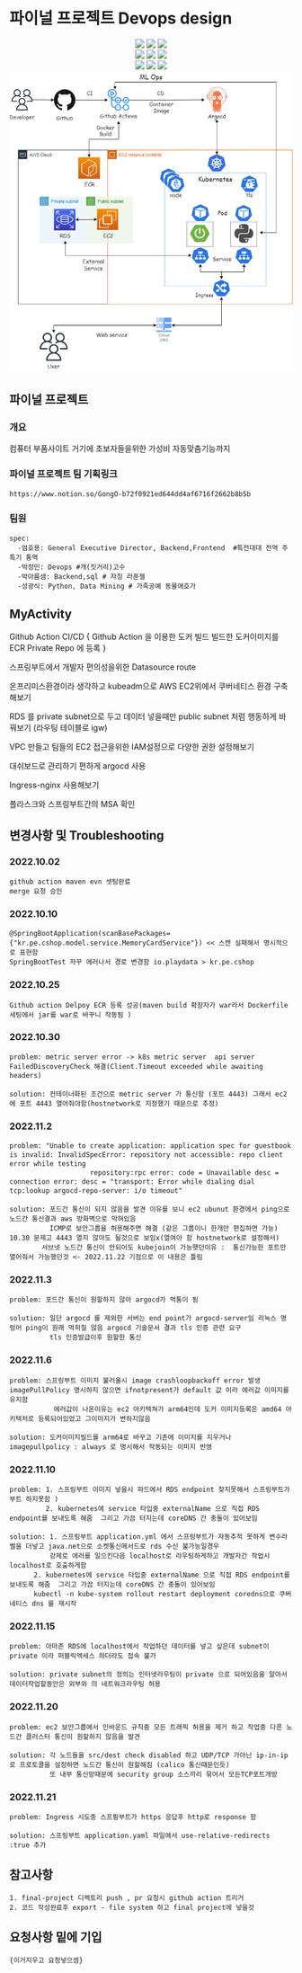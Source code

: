 # 파이널 프로젝트 Devops design
<div align=center>
<img src="https://img.shields.io/badge/Amazon EC2-FF9900?style=flat&logo=Amazon Ec2&logoColor=white">
<img src="https://img.shields.io/badge/Amazon RDS-527FFF.svg?style=flat&logo=Amazon RDS&logoColor=white">
<img src="https://img.shields.io/badge/MySQL-4479A1.svg?style=flat&logo=MySQL&logoColor=white">

</div>

<div align=center>
	<img src="https://img.shields.io/badge/Kubernetes-326CE5.svg?style=flat&logo=kubernetes&logoColor=white">
	<img src="https://img.shields.io/badge/Docker-2496ED.svg?style=flat&logo=Docker&logoColor=white">
	<img src="https://img.shields.io/badge/Github Actions-2088FF.svg?style=flat&logo=githubactions&logoColor=white">
	
	
</div>

<div align=center>
<img src="https://img.shields.io/badge/Spring Boot-6DB33F.svg?style=flat&logo=Spring Boot&logoColor=white">
<img src="https://img.shields.io/badge/HTML5-E34F26.svg?style=flat&logo=html5&logoColor=white">
<img src="https://img.shields.io/badge/JavaScript-F7DF1E.svg?style=flat&logo=JavaScript&logoColor=white">

</div>

<div align=center>
</div>
<div align=center>
<img src="https://github.com/gazami99/final-project/blob/main/image/finalproject.drawio.png">
</div>

## 파이널 프로젝트

### 개요

컴퓨터 부품사이트 거기에 초보자들을위한 가성비 자동맞춤기능까지

### 파이널 프로젝트 팀 기획링크

	https://www.notion.so/GongO-b72f0921ed644dd4af6716f2662b8b5b


### 팀원
	spec:
	  -엄호용: General Executive Director, Backend,Frontend  #특전대대 전역 주특기 통역
	  -박정민: Devops #개(짓거리)고수
	  -박아름샘: Backend,sql # 자칭 라푼젤
	  -성광식: Python, Data Mining # 가죽공예 동물애호가

## MyActivity
	
Github Action CI/CD
{
Github Action 을 이용한 도커 빌드
빌드한 도커이미지를 ECR Private Repo 에 등록
}
	
스프링부트에서 개발자 편의성을위한 Datasource route

온프리미스환경이라 생각하고 kubeadm으로 AWS EC2위에서 쿠버네티스 환경 구축해보기

RDS 를 private subnet으로 두고 데이터 넣을때만 public subnet 처럼 행동하게 바꿔보기 (라우팅 테이블로 igw)

VPC 만들고 팀들의 EC2 접근을위한 IAM설정으로 다양한 권한 설정해보기

대쉬보드로 관리하기 편하게 argocd 사용

Ingress-nginx 사용해보기

플라스크와 스프링부트간의 MSA 확인


## 변경사항 및 Troubleshooting
### 2022.10.02 

	github action maven evn 셋팅완료
	merge 요청 승인  
	
### 2022.10.10
	
	@SpringBootApplication(scanBasePackages= {"kr.pe.cshop.model.service.MemoryCardService"}) << 스캔 실패해서 명시적으로 표현함 
	SpringBootTest 자꾸 에러나서 경로 변경함 io.playdata > kr.pe.cshop
	
### 2022.10.25

	Github action Delpoy ECR 등록 성공(maven build 확장자가 war라서 Dockerfile 세팅에서 jar를 war로 바꾸니 작동됨 )
	
### 2022.10.30
	
	problem: metric server error -> k8s metric server  api server FailedDiscoveryCheck 해결(Client.Timeout exceeded while awaiting headers)
	
	solution: 컨테이너화된 조건으로 metric server 가 통신함 (포트 4443) 그래서 ec2에 포트 4443 열어줘야함(hostnetwork로 지정했기 때문으로 추정)
	
### 2022.11.2

	problem: "Unable to create application: application spec for guestbook is invalid: InvalidSpecError: repository not accessible: repo client error while testing 
						repository:rpc error: code = Unavailable desc = connection error: desc = "transport: Error while dialing dial tcp:lookup argocd-repo-server: i/o timeout"
	
	solution: 포드간 통신이 되지 않음을 발견 이유를 보니 ec2 ubunut 환경에서 ping으로 노드간 통신결과 aws 방화벽으로 막혀있음
	          ICMP로 보안그룹을 허용해주면 해결 (같은 그룹이니 한개만 편집하면 가능) 10.30 문제고 4443 열지 않아도 될것으로 보임x(열여아 함 hostnetwork로 설정해서)
            서브넷 노드간 통신이 안되어도 kubejoin이 가능햇던이유 :  통신가능한 포트만 열어줘서 가능했던것 <- 2022.11.22 기점으로 이 내용은 틀림
	
### 2022.11.3
	
	problem: 포드간 통신이 원할하지 않아 argocd가 먹통이 됨
	
	solution: 일단 argocd 를 제외한 서버는 end point가 argocd-server임 리눅스 명렁어 ping이 원래 먹히질 않음 argocd 기술문서 결과 tls 인증 관련 요구
	          tls 인증발급이후 원할한 통신 
	
### 2022.11.6

	problem: 스프링부트 이미지 불러올시 image crashloopbackoff error 발생imagePullPolicy 명시하지 않으면 ifnotpresent가 default 값 이라 에러값 이미지를 유지함
	           에러값이 나온이유는 ec2 아키텍쳐가 arm64인데 도커 이미지등록은 amd64 아키텍처로 등록되어있었고 그이미지가 변하지않음
						 
	solution: 도커이미지빌드를 arm64로 바꾸고 기존에 이미지를 지우거나 imagepullpolicy : always 로 명시해서 작동되는 이미지 반영
	 
	 
### 2022.11.10

	problem: 1. 스프링부트 이미지 넣을시 파드에서 RDS endpoint 찾지못해서 스프링부트가 부트 하지못함 )
	         2. kubernetes에 service 타입중 externalName 으로 직접 RDS endpoint를 보내도록 해줌  그리고 가끔 터지는데 coreDNS 간 충돌이 있어보임	 
					 
	solution: 1. 스프링부트 application.yml 에서 스프링부트가 자동추적 못하게 변수라벨을 더넣고 java.net으로 소켓통신메서드로 rds 수신 불가능일경우
	          강제로 에러를 일으킨다음 localhost로 라우팅하게하고 개발자간 작업시 localhost로 호출하게함
		  2. kubernetes에 service 타입중 externalName 으로 직접 RDS endpoint를 보내도록 해줌  그리고 가끔 터지는데 coreDNS 간 충돌이 있어보임	   
		  kubectl -n kube-system rollout restart deployment coredns으로 쿠버네티스 dns 를 재시작
	 
### 2022.11.15

	problem: 아마존 RDS에 localhost에서 작업하던 데이터를 넣고 싶은데 subnet이 private 이라 퍼블릭엑세스 하더라도 접속 불가
	
	solution: private subnet의 정의는 인터넷라우팅이 private 으로 되어있음을 알아서 데이터작업할동안은 외부와 의 네트워크라우팅 허용
	 

### 2022.11.20

	problem: ec2 보안그룹에서 인바운드 규칙중 모든 트래픽 허용을 제거 하고 작업중 다른 노드간 클러스터 통신이 원할하지 않음을 발견
	
	solution: 각 노드들을 src/dest check disabled 하고 UDP/TCP 가아닌 ip-in-ip 로 프로토콜을 설정하면 노드간 통신이 원할해짐 (calico 통신때문인듯)
	          또 내부 통신망때문에 security group 소스끼리 묶어서 모든TCP포트개방
	 
### 2022.11.21
	
	problem: Ingress 시도중 스프릥부트가 https 응답후 http로 response 함
		
	solution: 스프링부트 application.yaml 파일에서 use-relative-redirects :true 추가 


	
	
## 참고사항

	1. final-project 디렉토리 push , pr 요청시 github action 트리거
	2. 코드 작성완료후 export - file system 하고 final project에 넣을것 

## 요청사항 밑에 기입 

	{이거지우고 요청넣으셈} 
	

